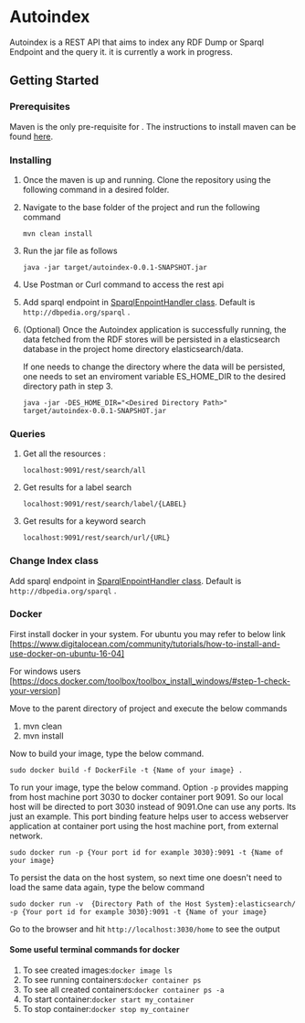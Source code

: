 # Autoindex
Autoindex is a REST API that aims to index any RDF Dump or Sparql Endpoint and the query it. it is currently a work in progress.

## Getting Started

### Prerequisites

Maven is the only pre-requisite for  . The instructions to install maven can be found [here](https://maven.apache.org/guides/getting-started/maven-in-five-minutes.html).

### Installing

1. Once the maven is up and running. Clone the repository using the following command in a desired folder.
2. Navigate to the base folder of the project and run the following command
    
    `mvn clean install` 

3. Run the jar file as follows 

   `java -jar target/autoindex-0.0.1-SNAPSHOT.jar`

4. Use Postman or Curl command to access the rest api 

5. Add sparql endpoint in [SparqlEnpointHandler class](https://github.com/dice-group/autoindex/blob/master/src/main/java/org/aksw/simba/autoindex/input/SparqlEndpointHandler.java#L20). Default is `http://dbpedia.org/sparql` .

6. (Optional) Once the Autoindex application is successfully running, the data fetched from the RDF stores will be persisted in a elasticsearch database in the project home directory elasticsearch/data.

   If one needs to change the directory where the data will be persisted, one needs to set an enviroment variable ES_HOME_DIR to the desired directory path in step 3.

   `java -jar -DES_HOME_DIR="<Desired Directory Path>" target/autoindex-0.0.1-SNAPSHOT.jar`

### Queries
1. Get all the resources :

   `localhost:9091/rest/search/all`

2. Get results for a label search

    `localhost:9091/rest/search/label/{LABEL}`

3. Get results for a keyword search

    `localhost:9091/rest/search/url/{URL}`
    
### Change Index class
Add sparql endpoint in [SparqlEnpointHandler class](https://github.com/dice-group/autoindex/blob/master/src/main/java/org/aksw/simba/autoindex/input/SparqlEndpointHandler.java#L20). Default is `http://dbpedia.org/sparql` .

### Docker
First install docker in your system. For ubuntu you may refer to below link 
[https://www.digitalocean.com/community/tutorials/how-to-install-and-use-docker-on-ubuntu-16-04]

For windows users
[https://docs.docker.com/toolbox/toolbox_install_windows/#step-1-check-your-version]

Move to the parent directory of project and execute the below commands 
1. mvn clean
2. mvn install

Now to build your image, type the below command.
```
sudo docker build -f DockerFile -t {Name of your image} .
```
To run your image, type the below command. Option ```-p``` provides mapping from host machine port 3030 to docker container port 9091. So our local host will be directed to port 3030 instead of 9091.One can use any ports. Its just an example.
This port binding feature helps user to access webserver application at container port using the host machine port,
from external network.
```
sudo docker run -p {Your port id for example 3030}:9091 -t {Name of your image}
```
To persist the data on the host system, so next time one doesn't need to load the same data again, type the below command
```
sudo docker run -v  {Directory Path of the Host System}:elasticsearch/ -p {Your port id for example 3030}:9091 -t {Name of your image}
```
Go to the browser and hit `http://localhost:3030/home` to see the output

#### Some useful terminal commands for docker
1. To see created images:`docker image ls`
2. To see running containers:`docker container ps`
3. To see all created containers:`docker container ps -a`
4. To start container:`docker start my_container`
5. To stop container:`docker stop my_container`
